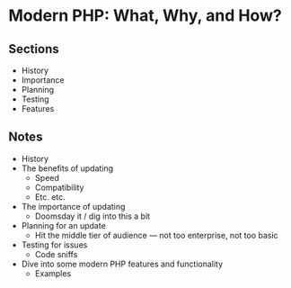 # Modern PHP: What, Why, and How?

## Sections

* History
* Importance
* Planning
* Testing
* Features

## Notes

* History
* The benefits of updating
    * Speed
    * Compatibility
    * Etc. etc.
* The importance of updating
    * Doomsday it / dig into this a bit
* Planning for an update
    * Hit the middle tier of audience — not too enterprise, not too basic
* Testing for issues
    * Code sniffs
* Dive into some modern PHP features and functionality
    * Examples
